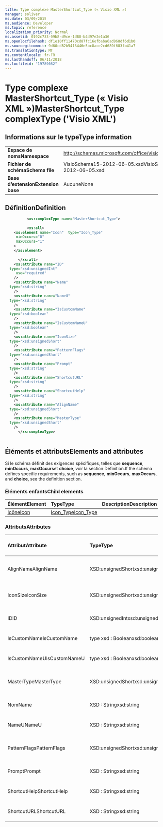 ```yaml
---
title: Type complexe MasterShortcut_Type (« Visio XML »)
manager: soliver
ms.date: 03/09/2015
ms.audience: Developer
ms.topic: reference
localization_priority: Normal
ms.assetid: 0192c733-09b8-d9ce-1d88-b4d97e2e1a36
ms.openlocfilehash: df1e10ff11470cd87fc16efbaba6ad968df6d1b0
ms.sourcegitcommit: 9d60cd82b5413446e5bc8ace2cd689f683fb41a7
ms.translationtype: MT
ms.contentlocale: fr-FR
ms.lasthandoff: 06/11/2018
ms.locfileid: "19789082"
---
```

# <a name="mastershortcuttype-complextype-visio-xml"></a><span data-ttu-id="c25e7-102">Type complexe MasterShortcut_Type (« Visio XML »)</span><span class="sxs-lookup"><span data-stu-id="c25e7-102">MasterShortcut_Type complexType ('Visio XML')</span></span>

## <a name="type-information"></a><span data-ttu-id="c25e7-103">Informations sur le type</span><span class="sxs-lookup"><span data-stu-id="c25e7-103">Type information</span></span>

|||
|:-----|:-----|
|<span data-ttu-id="c25e7-104">**Espace de noms**</span><span class="sxs-lookup"><span data-stu-id="c25e7-104">**Namespace**</span></span> <br/> |http://schemas.microsoft.com/office/visio/2011/1/core  <br/> |
|<span data-ttu-id="c25e7-105">**Fichier de schéma**</span><span class="sxs-lookup"><span data-stu-id="c25e7-105">**Schema file**</span></span> <br/> |<span data-ttu-id="c25e7-106">VisioSchema15-2012-06-05.xsd</span><span class="sxs-lookup"><span data-stu-id="c25e7-106">VisioSchema15-2012-06-05.xsd</span></span>  <br/> |
|<span data-ttu-id="c25e7-107">**Base d’extension**</span><span class="sxs-lookup"><span data-stu-id="c25e7-107">**Extension base**</span></span> <br/> |<span data-ttu-id="c25e7-108">Aucune</span><span class="sxs-lookup"><span data-stu-id="c25e7-108">None</span></span>  <br/> |
   
## <a name="definition"></a><span data-ttu-id="c25e7-109">Définition</span><span class="sxs-lookup"><span data-stu-id="c25e7-109">Definition</span></span>

```XML
          <xs:complexType name="MasterShortcut_Type">
          
          <xs:all>
    <xs:element name="Icon"  type="Icon_Type"
     minOccurs="0"
     maxOccurs="1"
    >
    </xs:element>
    
      </xs:all>
    <xs:attribute name="ID"
  type="xsd:unsignedInt"
     use="required"
    />
    <xs:attribute name="Name"
  type="xsd:string"
    />
    <xs:attribute name="NameU"
  type="xsd:string"
    />
    <xs:attribute name="IsCustomName"
  type="xsd:boolean"
    />
    <xs:attribute name="IsCustomNameU"
  type="xsd:boolean"
    />
    <xs:attribute name="IconSize"
  type="xsd:unsignedShort"
    />
    <xs:attribute name="PatternFlags"
  type="xsd:unsignedShort"
    />
    <xs:attribute name="Prompt"
  type="xsd:string"
    />
    <xs:attribute name="ShortcutURL"
  type="xsd:string"
    />
    <xs:attribute name="ShortcutHelp"
  type="xsd:string"
    />
    <xs:attribute name="AlignName"
  type="xsd:unsignedShort"
    />
    <xs:attribute name="MasterType"
  type="xsd:unsignedShort"
    />
      </xs:complexType>
      
```

## <a name="elements-and-attributes"></a><span data-ttu-id="c25e7-110">Éléments et attributs</span><span class="sxs-lookup"><span data-stu-id="c25e7-110">Elements and attributes</span></span>

<span data-ttu-id="c25e7-111">Si le schéma définit des exigences spécifiques, telles que **sequence**, **minOccurs**, **maxOccurs**et **choice**, voir la section Définition.</span><span class="sxs-lookup"><span data-stu-id="c25e7-111">If the schema defines specific requirements, such as **sequence**, **minOccurs**, **maxOccurs**, and **choice**, see the definition section.</span></span> 
  
### <a name="child-elements"></a><span data-ttu-id="c25e7-112">Éléments enfants</span><span class="sxs-lookup"><span data-stu-id="c25e7-112">Child elements</span></span>

|<span data-ttu-id="c25e7-113">**Élément**</span><span class="sxs-lookup"><span data-stu-id="c25e7-113">**Element**</span></span>|<span data-ttu-id="c25e7-114">**Type**</span><span class="sxs-lookup"><span data-stu-id="c25e7-114">**Type**</span></span>|<span data-ttu-id="c25e7-115">**Description**</span><span class="sxs-lookup"><span data-stu-id="c25e7-115">**Description**</span></span>|
|:-----|:-----|:-----|
|[<span data-ttu-id="c25e7-116">Icône</span><span class="sxs-lookup"><span data-stu-id="c25e7-116">Icon</span></span>](icon-element-mastershortcut_type-complextypevisio-xml.md) <br/> |[<span data-ttu-id="c25e7-117">Icon_Type</span><span class="sxs-lookup"><span data-stu-id="c25e7-117">Icon_Type</span></span>](icon_type-complextypevisio-xml.md) <br/> ||
   
### <a name="attributes"></a><span data-ttu-id="c25e7-118">Attributs</span><span class="sxs-lookup"><span data-stu-id="c25e7-118">Attributes</span></span>

|<span data-ttu-id="c25e7-119">**Attribut**</span><span class="sxs-lookup"><span data-stu-id="c25e7-119">**Attribute**</span></span>|<span data-ttu-id="c25e7-120">**Type**</span><span class="sxs-lookup"><span data-stu-id="c25e7-120">**Type**</span></span>|<span data-ttu-id="c25e7-121">**Obligatoire**</span><span class="sxs-lookup"><span data-stu-id="c25e7-121">**Required**</span></span>|<span data-ttu-id="c25e7-122">**Description**</span><span class="sxs-lookup"><span data-stu-id="c25e7-122">**Description**</span></span>|<span data-ttu-id="c25e7-123">**Valeurs possibles**</span><span class="sxs-lookup"><span data-stu-id="c25e7-123">**Possible values**</span></span>|
|:-----|:-----|:-----|:-----|:-----|
|<span data-ttu-id="c25e7-124">AlignName</span><span class="sxs-lookup"><span data-stu-id="c25e7-124">AlignName</span></span>  <br/> |<span data-ttu-id="c25e7-125">XSD:unsignedShort</span><span class="sxs-lookup"><span data-stu-id="c25e7-125">xsd:unsignedShort</span></span>  <br/> |<span data-ttu-id="c25e7-126">facultatif</span><span class="sxs-lookup"><span data-stu-id="c25e7-126">optional</span></span>  <br/> ||<span data-ttu-id="c25e7-127">Valeurs du type xsd:unsignedShort.</span><span class="sxs-lookup"><span data-stu-id="c25e7-127">Values of the xsd:unsignedShort type.</span></span>  <br/> |
|<span data-ttu-id="c25e7-128">IconSize</span><span class="sxs-lookup"><span data-stu-id="c25e7-128">IconSize</span></span>  <br/> |<span data-ttu-id="c25e7-129">XSD:unsignedShort</span><span class="sxs-lookup"><span data-stu-id="c25e7-129">xsd:unsignedShort</span></span>  <br/> |<span data-ttu-id="c25e7-130">facultatif</span><span class="sxs-lookup"><span data-stu-id="c25e7-130">optional</span></span>  <br/> ||<span data-ttu-id="c25e7-131">Valeurs du type xsd:unsignedShort.</span><span class="sxs-lookup"><span data-stu-id="c25e7-131">Values of the xsd:unsignedShort type.</span></span>  <br/> |
|<span data-ttu-id="c25e7-132">ID</span><span class="sxs-lookup"><span data-stu-id="c25e7-132">ID</span></span>  <br/> |<span data-ttu-id="c25e7-133">XSD:unsignedInt</span><span class="sxs-lookup"><span data-stu-id="c25e7-133">xsd:unsignedInt</span></span>  <br/> |<span data-ttu-id="c25e7-134">obligatoire</span><span class="sxs-lookup"><span data-stu-id="c25e7-134">required</span></span>  <br/> ||<span data-ttu-id="c25e7-135">Valeurs du type xsd:unsignedInt.</span><span class="sxs-lookup"><span data-stu-id="c25e7-135">Values of the xsd:unsignedInt type.</span></span>  <br/> |
|<span data-ttu-id="c25e7-136">IsCustomName</span><span class="sxs-lookup"><span data-stu-id="c25e7-136">IsCustomName</span></span>  <br/> |<span data-ttu-id="c25e7-137">type xsd : Boolean</span><span class="sxs-lookup"><span data-stu-id="c25e7-137">xsd:boolean</span></span>  <br/> |<span data-ttu-id="c25e7-138">facultatif</span><span class="sxs-lookup"><span data-stu-id="c25e7-138">optional</span></span>  <br/> ||<span data-ttu-id="c25e7-139">Valeurs du type de type xsd : Boolean.</span><span class="sxs-lookup"><span data-stu-id="c25e7-139">Values of the xsd:boolean type.</span></span>  <br/> |
|<span data-ttu-id="c25e7-140">IsCustomNameU</span><span class="sxs-lookup"><span data-stu-id="c25e7-140">IsCustomNameU</span></span>  <br/> |<span data-ttu-id="c25e7-141">type xsd : Boolean</span><span class="sxs-lookup"><span data-stu-id="c25e7-141">xsd:boolean</span></span>  <br/> |<span data-ttu-id="c25e7-142">facultatif</span><span class="sxs-lookup"><span data-stu-id="c25e7-142">optional</span></span>  <br/> ||<span data-ttu-id="c25e7-143">Valeurs du type de type xsd : Boolean.</span><span class="sxs-lookup"><span data-stu-id="c25e7-143">Values of the xsd:boolean type.</span></span>  <br/> |
|<span data-ttu-id="c25e7-144">MasterType</span><span class="sxs-lookup"><span data-stu-id="c25e7-144">MasterType</span></span>  <br/> |<span data-ttu-id="c25e7-145">XSD:unsignedShort</span><span class="sxs-lookup"><span data-stu-id="c25e7-145">xsd:unsignedShort</span></span>  <br/> |<span data-ttu-id="c25e7-146">facultatif</span><span class="sxs-lookup"><span data-stu-id="c25e7-146">optional</span></span>  <br/> ||<span data-ttu-id="c25e7-147">Valeurs du type xsd:unsignedShort.</span><span class="sxs-lookup"><span data-stu-id="c25e7-147">Values of the xsd:unsignedShort type.</span></span>  <br/> |
|<span data-ttu-id="c25e7-148">Nom</span><span class="sxs-lookup"><span data-stu-id="c25e7-148">Name</span></span>  <br/> |<span data-ttu-id="c25e7-149">XSD : String</span><span class="sxs-lookup"><span data-stu-id="c25e7-149">xsd:string</span></span>  <br/> |<span data-ttu-id="c25e7-150">facultatif</span><span class="sxs-lookup"><span data-stu-id="c25e7-150">optional</span></span>  <br/> ||<span data-ttu-id="c25e7-151">Valeurs du type xsd : String.</span><span class="sxs-lookup"><span data-stu-id="c25e7-151">Values of the xsd:string type.</span></span>  <br/> |
|<span data-ttu-id="c25e7-152">NameU</span><span class="sxs-lookup"><span data-stu-id="c25e7-152">NameU</span></span>  <br/> |<span data-ttu-id="c25e7-153">XSD : String</span><span class="sxs-lookup"><span data-stu-id="c25e7-153">xsd:string</span></span>  <br/> |<span data-ttu-id="c25e7-154">facultatif</span><span class="sxs-lookup"><span data-stu-id="c25e7-154">optional</span></span>  <br/> ||<span data-ttu-id="c25e7-155">Valeurs du type xsd : String.</span><span class="sxs-lookup"><span data-stu-id="c25e7-155">Values of the xsd:string type.</span></span>  <br/> |
|<span data-ttu-id="c25e7-156">PatternFlags</span><span class="sxs-lookup"><span data-stu-id="c25e7-156">PatternFlags</span></span>  <br/> |<span data-ttu-id="c25e7-157">XSD:unsignedShort</span><span class="sxs-lookup"><span data-stu-id="c25e7-157">xsd:unsignedShort</span></span>  <br/> |<span data-ttu-id="c25e7-158">facultatif</span><span class="sxs-lookup"><span data-stu-id="c25e7-158">optional</span></span>  <br/> ||<span data-ttu-id="c25e7-159">Valeurs du type xsd:unsignedShort.</span><span class="sxs-lookup"><span data-stu-id="c25e7-159">Values of the xsd:unsignedShort type.</span></span>  <br/> |
|<span data-ttu-id="c25e7-160">Prompt</span><span class="sxs-lookup"><span data-stu-id="c25e7-160">Prompt</span></span>  <br/> |<span data-ttu-id="c25e7-161">XSD : String</span><span class="sxs-lookup"><span data-stu-id="c25e7-161">xsd:string</span></span>  <br/> |<span data-ttu-id="c25e7-162">facultatif</span><span class="sxs-lookup"><span data-stu-id="c25e7-162">optional</span></span>  <br/> ||<span data-ttu-id="c25e7-163">Valeurs du type xsd : String.</span><span class="sxs-lookup"><span data-stu-id="c25e7-163">Values of the xsd:string type.</span></span>  <br/> |
|<span data-ttu-id="c25e7-164">ShortcutHelp</span><span class="sxs-lookup"><span data-stu-id="c25e7-164">ShortcutHelp</span></span>  <br/> |<span data-ttu-id="c25e7-165">XSD : String</span><span class="sxs-lookup"><span data-stu-id="c25e7-165">xsd:string</span></span>  <br/> |<span data-ttu-id="c25e7-166">facultatif</span><span class="sxs-lookup"><span data-stu-id="c25e7-166">optional</span></span>  <br/> ||<span data-ttu-id="c25e7-167">Valeurs du type xsd : String.</span><span class="sxs-lookup"><span data-stu-id="c25e7-167">Values of the xsd:string type.</span></span>  <br/> |
|<span data-ttu-id="c25e7-168">ShortcutURL</span><span class="sxs-lookup"><span data-stu-id="c25e7-168">ShortcutURL</span></span>  <br/> |<span data-ttu-id="c25e7-169">XSD : String</span><span class="sxs-lookup"><span data-stu-id="c25e7-169">xsd:string</span></span>  <br/> |<span data-ttu-id="c25e7-170">facultatif</span><span class="sxs-lookup"><span data-stu-id="c25e7-170">optional</span></span>  <br/> ||<span data-ttu-id="c25e7-171">Valeurs du type xsd : String.</span><span class="sxs-lookup"><span data-stu-id="c25e7-171">Values of the xsd:string type.</span></span>  <br/> |
   

